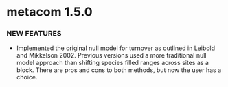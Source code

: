 metacom 1.5.0
==============

### NEW FEATURES

* Implemented the original null model for turnover as outlined in Leibold and Mikkelson 2002. Previous versions used a more traditional null model approach than shifting species filled ranges across sites as a block. There are pros and cons to both methods, but now the user has a choice.
